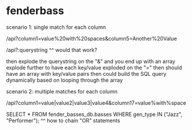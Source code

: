 # fenderbass

scenario 1: single match for each column

/api?column1=value%20with%20spaces&column5=Another%20Value

/api?:querystring
^^ would that work?

then explode the querystring on the "&" and you end up with an array
explode further to have each key/value exploded on the "="
then should have an array with key/value pairs
then could build the SQL query dynamically based on looping through the array

scenario 2: multiple matches for each column

/api?column1=value|value2|value3|value4&column17=value%with%space


SELECT * FROM fender_basses_db.basses WHERE gen_type IN ("Jazz", "Performer");
^^ how to chain "OR" statements